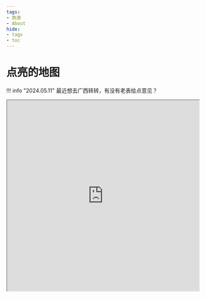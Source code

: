 ```yaml
---
tags:
- 旅游
- About
hide:
- tags
- toc
---
```


# 点亮的地图

!!! info "2024.05.11"
    最近想去广西转转，有没有老表给点意见？

<iframe src="https://www.google.com/maps/d/embed?mid=1WjiMmOgEu47pkKSe1hLhrtUEFR2xLRo&ehbc=2E312F&noprof=1" width="100%" height="500"></iframe>